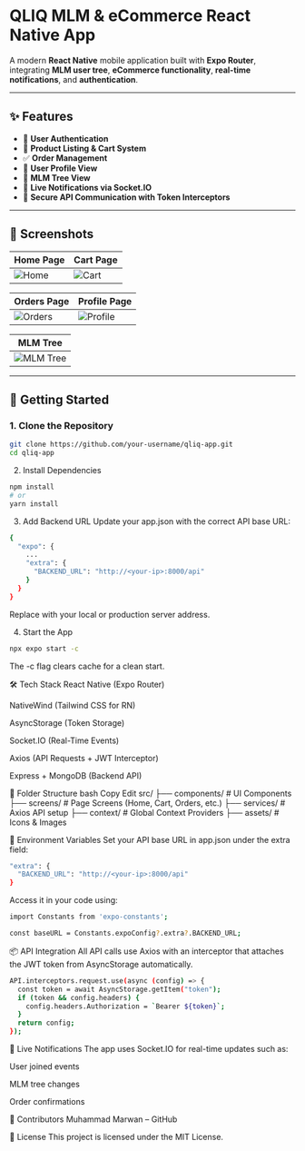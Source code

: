# QLIQ MLM & eCommerce React Native App

A modern **React Native** mobile application built with **Expo Router**, integrating **MLM user tree**, **eCommerce functionality**, **real-time notifications**, and **authentication**. 

---

## ✨ Features

- 🔐 **User Authentication**
- 🛒 **Product Listing & Cart System**
- ✅ **Order Management**
- 👤 **User Profile View**
- 🌳 **MLM Tree View**
- 🔔 **Live Notifications via Socket.IO**
- 🔄 **Secure API Communication with Token Interceptors**

---

## 📸 Screenshots

| Home Page | Cart Page |
|----------|-----------|
| ![Home](https://drive.google.com/uc?id=1Is0PLvFEi_BfP1emmBK_R7PvtYnt2_5D) | ![Cart](https://drive.google.com/uc?id=1aJjc4Awq61c_MsLqs2Ub2BNHhRU7BUZO) |

| Orders Page | Profile Page |
|-------------|--------------|
| ![Orders](https://drive.google.com/uc?id=1IwhgHRbrIDQUOOoGxVMigKGjpprWN1yn) | ![Profile](https://drive.google.com/uc?id=1gaJdhX8QDQGa20zgcz0xoHbTm7P5Av1n) |

| MLM Tree |
|----------|
| ![MLM Tree](https://drive.google.com/uc?id=1ERXlsEI3Kf_V5GNoRCvLGvxCdPdiN8eM)  |

---

## 🚀 Getting Started

### 1. Clone the Repository

```bash
git clone https://github.com/your-username/qliq-app.git
cd qliq-app
```
2. Install Dependencies
   
```bash
npm install
# or
yarn install
```

3. Add Backend URL
Update your app.json with the correct API base URL:

```bash
{
  "expo": {
    ...
    "extra": {
      "BACKEND_URL": "http://<your-ip>:8000/api"
    }
  }
}
```

Replace <your-ip> with your local or production server address.

4. Start the App
```bash
npx expo start -c
```

The -c flag clears cache for a clean start.

🛠️ Tech Stack
React Native (Expo Router)

NativeWind (Tailwind CSS for RN)

AsyncStorage (Token Storage)

Socket.IO (Real-Time Events)

Axios (API Requests + JWT Interceptor)

Express + MongoDB (Backend API)

📁 Folder Structure
bash
Copy
Edit
src/
├── components/         # UI Components
├── screens/            # Page Screens (Home, Cart, Orders, etc.)
├── services/           # Axios API setup
├── context/            # Global Context Providers
├── assets/             # Icons & Images

🔐 Environment Variables
Set your API base URL in app.json under the extra field:

```bash
"extra": {
  "BACKEND_URL": "http://<your-ip>:8000/api"
}
```

Access it in your code using:

```bash
import Constants from 'expo-constants';

const baseURL = Constants.expoConfig?.extra?.BACKEND_URL;
```

📦 API Integration
All API calls use Axios with an interceptor that attaches the JWT token from AsyncStorage automatically.

```bash
API.interceptors.request.use(async (config) => {
  const token = await AsyncStorage.getItem("token");
  if (token && config.headers) {
    config.headers.Authorization = `Bearer ${token}`;
  }
  return config;
});
```

📡 Live Notifications
The app uses Socket.IO for real-time updates such as:

User joined events

MLM tree changes

Order confirmations

👥 Contributors
Muhammad Marwan – GitHub

📝 License
This project is licensed under the MIT License.
